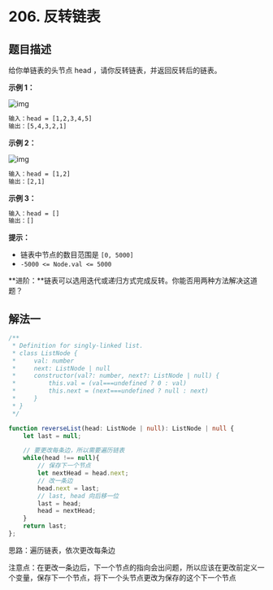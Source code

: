 # 206. 反转链表

## 题目描述

给你单链表的头节点 head ，请你反转链表，并返回反转后的链表。

**示例 1：**

![img](https://images-1305186932.cos.ap-beijing.myqcloud.com/images/202304261236489.jpg)

```txt
输入：head = [1,2,3,4,5]
输出：[5,4,3,2,1]
```

**示例 2：**

![img](https://images-1305186932.cos.ap-beijing.myqcloud.com/images/202304261238452.jpg)

```txt
输入：head = [1,2]
输出：[2,1]
```

**示例 3：**

```txt
输入：head = []
输出：[]
```

**提示：**

- 链表中节点的数目范围是 `[0, 5000]`
- `-5000 <= Node.val <= 5000`

**进阶：**链表可以选用迭代或递归方式完成反转。你能否用两种方法解决这道题？



## 解法一

```ts
/**
 * Definition for singly-linked list.
 * class ListNode {
 *     val: number
 *     next: ListNode | null
 *     constructor(val?: number, next?: ListNode | null) {
 *         this.val = (val===undefined ? 0 : val)
 *         this.next = (next===undefined ? null : next)
 *     }
 * }
 */

function reverseList(head: ListNode | null): ListNode | null {
    let last = null;

    // 要更改每条边，所以需要遍历链表
    while(head !== null){
        // 保存下一个节点
        let nextHead = head.next;
        // 改一条边
        head.next = last;
        // last, head 向后移一位
        last = head;
        head = nextHead;
    }
    return last;
};
```

思路：遍历链表，依次更改每条边

注意点：在更改一条边后，下一个节点的指向会出问题，所以应该在更改前定义一个变量，保存下一个节点，将下一个头节点更改为保存的这个下一个节点



